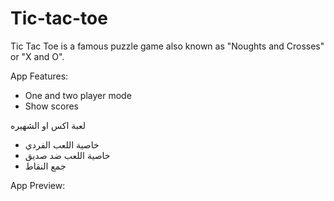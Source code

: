 # Tic-tac-toe

Tic Tac Toe is a famous puzzle game also known as "Noughts and Crosses" or "X and O".

App Features:
- One and two player mode
- Show scores

لعبة اكس او الشهيره
- خاصية اللعب الفردي 
- خاصية اللعب ضد صديق 
- جمع النقاط 

App Preview: 
